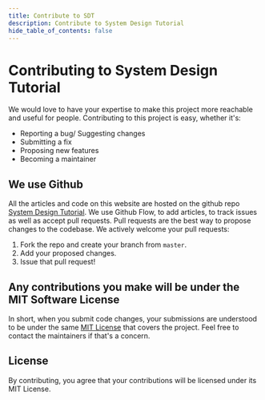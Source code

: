 ```yaml
---
title: Contribute to SDT
description: Contribute to System Design Tutorial
hide_table_of_contents: false
---
```


# Contributing to System Design Tutorial

We would love to have your expertise to make this project more reachable and useful for people.
Contributing to this project is easy, whether it's:

- Reporting a bug/ Suggesting changes
- Submitting a fix
- Proposing new features
- Becoming a maintainer

## We use Github

All the articles and code on this website are hosted on the github repo [System Design Tutorial](https://github.com/kapilgupta101292/system-design-tutorial). We use Github Flow, to add articles, to track issues as well as accept pull requests.
Pull requests are the best way to propose changes to the codebase. We actively welcome your pull requests:

1. Fork the repo and create your branch from `master`.
2. Add your proposed changes.
3. Issue that pull request!

## Any contributions you make will be under the MIT Software License

In short, when you submit code changes, your submissions are understood to be under the same [MIT License](http://choosealicense.com/licenses/mit/) that covers the project. Feel free to contact the maintainers if that's a concern.

## License

By contributing, you agree that your contributions will be licensed under its MIT License.
